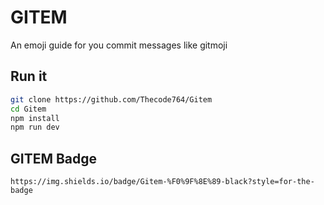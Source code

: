 # GITEM
An emoji guide for you commit messages like gitmoji
## Run it
```sh
git clone https://github.com/Thecode764/Gitem
cd Gitem
npm install
npm run dev
```
## GITEM Badge
```
https://img.shields.io/badge/Gitem-%F0%9F%8E%89-black?style=for-the-badge
```